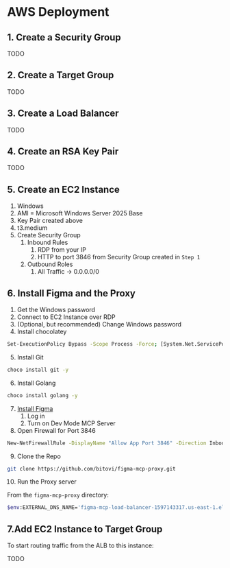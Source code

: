 
# AWS Deployment

## 1. Create a Security Group

TODO

## 2. Create a Target Group

TODO

## 3. Create a Load Balancer

TODO

## 4. Create an RSA Key Pair

TODO

## 5. Create an EC2 Instance

1. Windows
1. AMI = Microsoft Windows Server 2025 Base
1. Key Pair created above
1. t3.medium
1. Create Security Group
    1. Inbound Rules
        1. RDP from your IP
        1. HTTP to port 3846 from Security Group created in `Step 1`
    1. Outbound Roles
        1. All Traffic -> 0.0.0.0/0


## 6. Install Figma and the Proxy

1. Get the Windows password
1. Connect to EC2 Instance over RDP
1. (Optional, but recommended) Change Windows password
1. Install chocolatey

```sh
Set-ExecutionPolicy Bypass -Scope Process -Force; [System.Net.ServicePointManager]::SecurityProtocol = [System.Net.ServicePointManager]::SecurityProtocol -bor 3072; iex ((New-Object System.Net.WebClient).DownloadString('https://community.chocolatey.org/install.ps1'))
```

5. Install Git

```sh
choco install git -y
```

6. Install Golang

```sh
choco install golang -y
```

7. [Install Figma](https://www.figma.com/download/desktop/win)
    1. Log in
    1. Turn on Dev Mode MCP Server
8. Open Firewall for Port 3846

```sh
New-NetFirewallRule -DisplayName "Allow App Port 3846" -Direction Inbound -Action Allow -Protocol TCP -LocalPort 3846
```

9. Clone the Repo

```sh
git clone https://github.com/bitovi/figma-mcp-proxy.git
```


10. Run the Proxy server

From the `figma-mcp-proxy` directory:

```sh
$env:EXTERNAL_DNS_NAME='figma-mcp-load-balancer-1597143317.us-east-1.elb.amazonaws.com'; & go run main.go
```


## 7.Add EC2 Instance to Target Group

To start routing traffic from the ALB to this instance:

TODO
